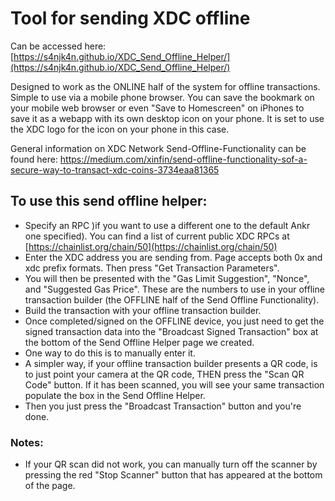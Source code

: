 # Tool for sending XDC offline

Can be accessed here: [https://s4njk4n.github.io/XDC_Send_Offline_Helper/](https://s4njk4n.github.io/XDC_Send_Offline_Helper/)

Designed to work as the ONLINE half of the system for offline transactions. Simple to use via a mobile phone browser. You can save the bookmark on your mobile web browser or even "Save to Homescreen" on iPhones to save it as a webapp with its own desktop icon on your phone. It is set to use the XDC logo for the icon on your phone in this case.

General information on XDC Network Send-Offline-Functionality can be found here: [https://medium.com/xinfin/send-offline-functionality-sof-a-secure-way-to-transact-xdc-coins-3734eaa81365
](https://medium.com/xinfin/send-offline-functionality-sof-a-secure-way-to-transact-xdc-coins-3734eaa81365)

## To use this send offline helper:
- Specify an RPC )if you want to use a different one to the default Ankr one specified). You can find a list of current public XDC RPCs at [https://chainlist.org/chain/50](https://chainlist.org/chain/50)
- Enter the XDC address you are sending from. Page accepts both 0x and xdc prefix formats. Then press "Get Transaction Parameters".
- You will then be presented with the "Gas Limit Suggestion", "Nonce", and "Suggested Gas Price". These are the numbers to use in your offline transaction builder (the OFFLINE half of the Send Offline Functionality).
- Build the transaction with your offline transaction builder.
- Once completed/signed on the OFFLINE device, you just need to get the signed transaction data into the "Broadcast Signed Transaction" box at the bottom of the Send Offline Helper page we created.
- One way to do this is to manually enter it.
- A simpler way, if your offline transaction builder presents a QR code, is to just point your camera at the QR code, THEN press the "Scan QR Code" button. If it has been scanned, you will see your same transaction populate the box in the Send Offline Helper.
- Then you just press the "Broadcast Transaction" button and you're done.

### Notes:
- If your QR scan did not work, you can manually turn off the scanner by pressing the red "Stop Scanner" button that has appeared at the bottom of the page.
